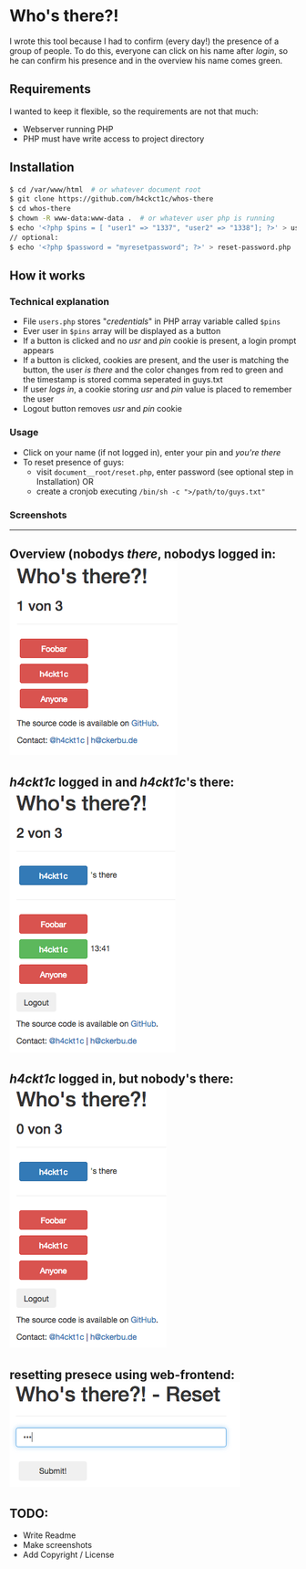 # Who's there?!

I wrote this tool because I had to confirm (every day!) the presence of a group of people. To do this,
everyone can click on his name after _login_, so he can confirm his presence and in the overview
his name comes green.

## Requirements
I wanted to keep it flexible, so the requirements are not that much:
  * Webserver running PHP
  * PHP must have write access to project directory

## Installation
```bash
$ cd /var/www/html  # or whatever document root
$ git clone https://github.com/h4ckct1c/whos-there
$ cd whos-there
$ chown -R www-data:www-data .  # or whatever user php is running
$ echo '<?php $pins = [ "user1" => "1337", "user2" => "1338"]; ?>' > users.php
// optional:
$ echo '<?php $password = "myresetpassword"; ?>' > reset-password.php
```

## How it works
### Technical explanation
- File `users.php` stores "_credentials_" in PHP array variable called `$pins`
- Ever user in `$pins` array will be displayed as a button
- If a button is clicked and no _usr_ and _pin_ cookie is present, a login prompt appears
- If a button is clicked, cookies are present, and the user is matching the button, the user _is there_ and the color changes from red to green
and the timestamp is stored comma seperated in guys.txt
- If user _logs in_, a cookie storing _usr_ and _pin_ value is placed to remember the user
- Logout button removes _usr_ and _pin_ cookie

### Usage
- Click on your name (if not logged in), enter your pin and _you're there_
- To reset presence of guys:
    - visit `document__root/reset.php`, enter password (see optional step in Installation) OR
    - create a cronjob executing `/bin/sh -c ">/path/to/guys.txt"`

### Screenshots

----
Overview (nobodys _there_, nobodys logged in:
!["alt-text"][screenshot1]
----
*h4ckt1c* logged in and *h4ckt1c*'s there:
!["alt-text"][screenshot2]
----
*h4ckt1c* logged in, but nobody's there:
!["alt-text"][screenshot3]
----
resetting presece using web-frontend:
!["alt-text"][screenshot4]
----

## TODO:
- Write Readme
- Make screenshots
- Add Copyright / License


[screenshot1]: screenshots/Whos-There-Screenshot-1.png?raw=true "alt text"
[screenshot2]: screenshots/Whos-There-Screenshot-2.png?raw=true "alt text"
[screenshot3]: screenshots/Whos-There-Screenshot-3.png?raw=true "alt text"
[screenshot4]: screenshots/Whos-There-Screenshot-4.png?raw=true "alt text"
